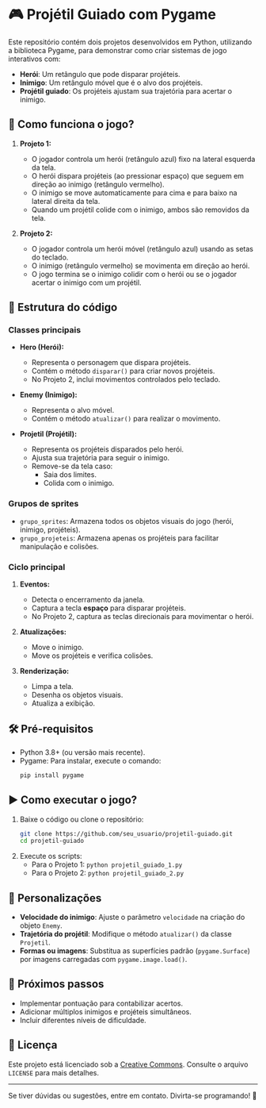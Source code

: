 # 🎮 Projétil Guiado com Pygame

Este repositório contém dois projetos desenvolvidos em Python, utilizando a biblioteca Pygame, para demonstrar como criar sistemas de jogo interativos com:

- **Herói**: Um retângulo que pode disparar projéteis.
- **Inimigo**: Um retângulo móvel que é o alvo dos projéteis.
- **Projétil guiado**: Os projéteis ajustam sua trajetória para acertar o inimigo.

## 🚀 Como funciona o jogo?
1. **Projeto 1:**
   - O jogador controla um herói (retângulo azul) fixo na lateral esquerda da tela.
   - O herói dispara projéteis (ao pressionar espaço) que seguem em direção ao inimigo (retângulo vermelho).
   - O inimigo se move automaticamente para cima e para baixo na lateral direita da tela.
   - Quando um projétil colide com o inimigo, ambos são removidos da tela.

2. **Projeto 2:**
   - O jogador controla um herói móvel (retângulo azul) usando as setas do teclado.
   - O inimigo (retângulo vermelho) se movimenta em direção ao herói.
   - O jogo termina se o inimigo colidir com o herói ou se o jogador acertar o inimigo com um projétil.

## 📂 Estrutura do código
### Classes principais
- **Hero (Herói):**
  - Representa o personagem que dispara projéteis.
  - Contém o método `disparar()` para criar novos projéteis.
  - No Projeto 2, inclui movimentos controlados pelo teclado.

- **Enemy (Inimigo):**
  - Representa o alvo móvel.
  - Contém o método `atualizar()` para realizar o movimento.

- **Projetil (Projétil):**
  - Representa os projéteis disparados pelo herói.
  - Ajusta sua trajetória para seguir o inimigo.
  - Remove-se da tela caso:
    - Saia dos limites.
    - Colida com o inimigo.

### Grupos de sprites
- `grupo_sprites`: Armazena todos os objetos visuais do jogo (herói, inimigo, projéteis).
- `grupo_projeteis`: Armazena apenas os projéteis para facilitar manipulação e colisões.

### Ciclo principal
1. **Eventos:**
   - Detecta o encerramento da janela.
   - Captura a tecla **espaço** para disparar projéteis.
   - No Projeto 2, captura as teclas direcionais para movimentar o herói.

2. **Atualizações:**
   - Move o inimigo.
   - Move os projéteis e verifica colisões.

3. **Renderização:**
   - Limpa a tela.
   - Desenha os objetos visuais.
   - Atualiza a exibição.

## 🛠️ Pré-requisitos
- Python 3.8+ (ou versão mais recente).
- Pygame: Para instalar, execute o comando:
  ```bash
  pip install pygame
  ```

## ▶️ Como executar o jogo?
1. Baixe o código ou clone o repositório:
   ```bash
   git clone https://github.com/seu_usuario/projetil-guiado.git
   cd projetil-guiado
   ```
2. Execute os scripts:
   - Para o Projeto 1: `python projetil_guiado_1.py`
   - Para o Projeto 2: `python projetil_guiado_2.py`

## 🔧 Personalizações
- **Velocidade do inimigo**: Ajuste o parâmetro `velocidade` na criação do objeto `Enemy`.
- **Trajetória do projétil**: Modifique o método `atualizar()` da classe `Projetil`.
- **Formas ou imagens**: Substitua as superfícies padrão (`pygame.Surface`) por imagens carregadas com `pygame.image.load()`.

## 🚀 Próximos passos
- Implementar pontuação para contabilizar acertos.
- Adicionar múltiplos inimigos e projéteis simultâneos.
- Incluir diferentes níveis de dificuldade.

## 📝 Licença
Este projeto está licenciado sob a [Creative Commons](https://creativecommons.org/licenses/). Consulte o arquivo `LICENSE` para mais detalhes.

---

Se tiver dúvidas ou sugestões, entre em contato. Divirta-se programando! 🚀
